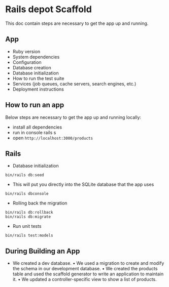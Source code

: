 # Rails depot Scaffold

This doc contain steps are necessary to get the
app up and running.

## App

* Ruby version
* System dependencies
* Configuration
* Database creation
* Database initialization
* How to run the test suite
* Services (job queues, cache servers, search engines, etc.)
* Deployment instructions


## How to run an app

Below steps are necessary to get the app up and running locally:

* install all dependencies
* run in console rails s
* open `http://localhost:3000/products`


## Rails

* Database initialization
```
bin/rails db:seed
```

* This will put you directly into the SQLite database that the app uses
```
bin/rails dbconsole
``` 

* Rolling back the migration
```
bin/rails db:rollback
bin/rails db:migrate
```

* Run unit tests
```
bin/rails test:models
```

## During Building an App

- We created a dev database.
• We used a migration to create and modify the schema in our development database.
• We created the products table and used the scaffold generator to write an application to maintain it.
• We updated a controller-specific view to show a list of products.

